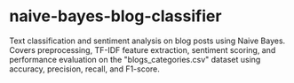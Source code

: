 # naive-bayes-blog-classifier
Text classification and sentiment analysis on blog posts using Naive Bayes. Covers preprocessing, TF-IDF feature extraction, sentiment scoring, and performance evaluation on the "blogs_categories.csv" dataset using accuracy, precision, recall, and F1-score.
